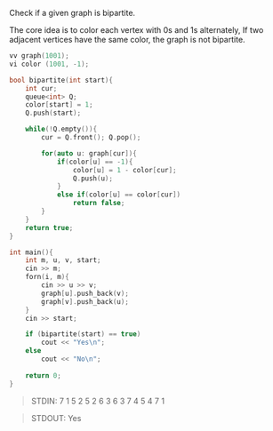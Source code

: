 Check if a given graph is bipartite.

The core idea is to color each vertex with 0s and 1s alternately, If two adjacent vertices have the same color, the graph is not bipartite.

```c++
vv graph(1001);
vi color (1001, -1);

bool bipartite(int start){
    int cur;
    queue<int> Q;
    color[start] = 1;
    Q.push(start);

    while(!Q.empty()){
        cur = Q.front(); Q.pop();

        for(auto u: graph[cur]){
            if(color[u] == -1){
                color[u] = 1 - color[cur];
                Q.push(u);
            }
            else if(color[u] == color[cur])
                return false;
        }
    }
    return true;
}

int main(){
    int m, u, v, start;
    cin >> m;
    forn(i, m){
        cin >> u >> v;
        graph[u].push_back(v);
        graph[v].push_back(u);
    }
    cin >> start;

    if (bipartite(start) == true)
        cout << "Yes\n";
    else
        cout << "No\n";
  
    return 0;
}
```

> STDIN:
> 7
> 1 5
> 2 5
> 2 6
> 3 6
> 3 7
> 4 5
> 4 7
> 1

> STDOUT:
> Yes
